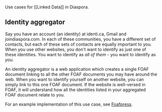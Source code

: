 Use cases for [[Linked Data]] in Diaspora.
## Identity aggregator
Say you have an account (an identity) at identi.ca, Gmail and joindiaspora.com. In each of these communities, you have a different set of contacts, but each of these sets of contacts are equally important to you. When you use other websites, you don't want to identify as just one of these identities. You want to identify as _all of them_ - you want to identify as _you_.

An identity aggregator is a web application which creates a single FOAF document linking to all the other FOAF documents you may have around the web. When you want to identify yourself on another website, you can simply link to this one FOAF document. If the website is well-versed in FOAF, it will understand how all the identities listed in your aggregated FOAF document relate to you.

For an example implementation of this use case, see [Foafpress](http://foafpress.org/).